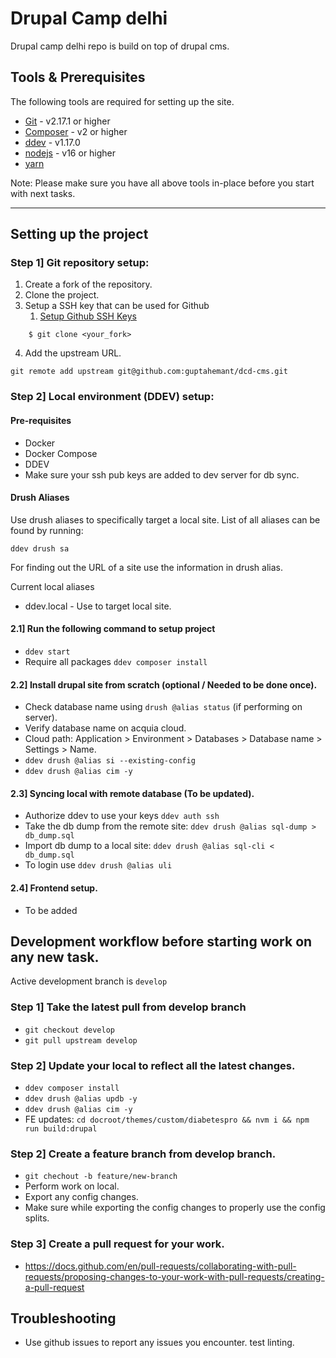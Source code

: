 # Drupal Camp delhi

Drupal camp delhi repo is build on top of drupal cms.

## Tools & Prerequisites

The following tools are required for setting up the site.

- [Git](https://git-scm.com/book/en/v2/Getting-Started-Installing-Git) - v2.17.1 or higher
- [Composer](https://getcomposer.org/download/) - v2 or higher
- [ddev](https://github.com/drud/ddev) - v1.17.0
- [nodejs](https://nodejs.org/en/download/) - v16 or higher
- [yarn](https://classic.yarnpkg.com/lang/en/docs/install)

Note: Please make sure you have all above tools in-place before
you start with next tasks.

---

## Setting up the project

### Step 1] Git repository setup:

1. Create a fork of the repository.
2. Clone the project.
3. Setup a SSH key that can be used for Github
   1. [Setup Github SSH Keys](https://docs.github.com/en/authentication/connecting-to-github-with-ssh/adding-a-new-ssh-key-to-your-github-account)

```
    $ git clone <your_fork>
```
4. Add the upstream URL.
```
git remote add upstream git@github.com:guptahemant/dcd-cms.git
```

### Step 2] Local environment (DDEV) setup:

#### Pre-requisites

- Docker
- Docker Compose
- DDEV
- Make sure your ssh pub keys are added to dev server for db sync.

#### Drush Aliases
Use drush aliases to specifically target a local site. List of all aliases can
be found by running:
```
ddev drush sa
```
For finding out the URL of a site use the information in drush alias.

Current local aliases
- ddev.local - Use to target local site.

#### 2.1] Run the following command to setup project

- `ddev start`
- Require all packages `ddev composer install`

#### 2.2] Install drupal site from scratch (optional / Needed to be done once).
- Check database name using `drush @alias status` (if performing on server).
- Verify database name on acquia cloud.
- Cloud path: Application > Environment > Databases > Database name > Settings > Name.
- `ddev drush @alias si --existing-config`
- `ddev drush @alias cim -y`

#### 2.3] Syncing local with remote database (To be updated).
- Authorize ddev to use your keys `ddev auth ssh`
- Take the db dump from the remote site: `ddev drush @alias sql-dump > db_dump.sql`
- Import db dump to a local site: `ddev drush @alias sql-cli < db_dump.sql`
- To login use `ddev drush @alias uli`

#### 2.4] Frontend setup.
- To be added

## Development workflow before starting work on any new task.
Active development branch is `develop`

### Step 1] Take the latest pull from develop branch
- `git checkout develop`
- `git pull upstream develop`

### Step 2] Update your local to reflect all the latest changes.
- `ddev composer install`
- `ddev drush @alias updb -y`
- `ddev drush @alias cim -y`
- FE updates: `cd docroot/themes/custom/diabetespro && nvm i && npm run build:drupal`

### Step 2] Create a feature branch from develop branch.
- `git chechout -b feature/new-branch`
- Perform work on local.
- Export any config changes.
- Make sure while exporting the config changes to properly use the config splits.

### Step 3] Create a pull request for your work.

- https://docs.github.com/en/pull-requests/collaborating-with-pull-requests/proposing-changes-to-your-work-with-pull-requests/creating-a-pull-request

## Troubleshooting
- Use github issues to report any issues you encounter.
test linting.
